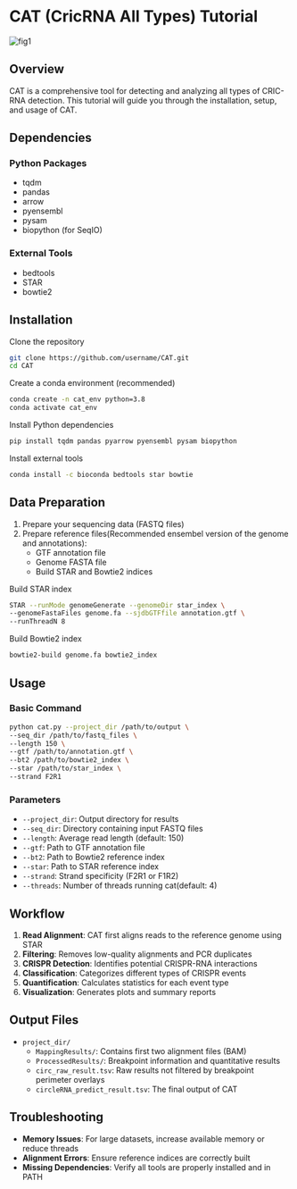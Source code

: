# CAT (CricRNA All Types) Tutorial
![fig1](https://github.com/user-attachments/assets/aaba1c2a-08f9-4899-b534-63a6d9f1a3b0)
## Overview
CAT is a comprehensive tool for detecting and analyzing all types of CRIC-RNA detection. This tutorial will guide you through the installation, setup, and usage of CAT.

## Dependencies

### Python Packages
- tqdm
- pandas
- arrow
- pyensembl
- pysam
- biopython (for SeqIO)

### External Tools
- bedtools
- STAR
- bowtie2

## Installation

Clone the repository
```bash
git clone https://github.com/username/CAT.git
cd CAT
```
Create a conda environment (recommended)
```bash
conda create -n cat_env python=3.8
conda activate cat_env
```
Install Python dependencies
```bash
pip install tqdm pandas pyarrow pyensembl pysam biopython
```
Install external tools
```bash
conda install -c bioconda bedtools star bowtie
```

## Data Preparation

1. Prepare your sequencing data (FASTQ files)
2. Prepare reference files(Recommended ensembel version of the genome and annotations):
   - GTF annotation file
   - Genome FASTA file
   - Build STAR and Bowtie2 indices

Build STAR index
```bash
STAR --runMode genomeGenerate --genomeDir star_index \
--genomeFastaFiles genome.fa --sjdbGTFfile annotation.gtf \
--runThreadN 8
```
Build Bowtie2 index
```bash
bowtie2-build genome.fa bowtie2_index
```

## Usage

### Basic Command
```bash
python cat.py --project_dir /path/to/output \
--seq_dir /path/to/fastq_files \
--length 150 \
--gtf /path/to/annotation.gtf \
--bt2 /path/to/bowtie2_index \
--star /path/to/star_index \
--strand F2R1
```

### Parameters

- `--project_dir`: Output directory for results
- `--seq_dir`: Directory containing input FASTQ files
- `--length`: Average read length (default: 150)
- `--gtf`: Path to GTF annotation file
- `--bt2`: Path to Bowtie2 reference index
- `--star`: Path to STAR reference index
- `--strand`: Strand specificity (F2R1 or F1R2)
- `--threads`: Number of threads running cat(default: 4)

## Workflow

1. **Read Alignment**: CAT first aligns reads to the reference genome using STAR
2. **Filtering**: Removes low-quality alignments and PCR duplicates
3. **CRISPR Detection**: Identifies potential CRISPR-RNA interactions
4. **Classification**: Categorizes different types of CRISPR events
5. **Quantification**: Calculates statistics for each event type
6. **Visualization**: Generates plots and summary reports

## Output Files
- `project_dir/`
   - `MappingResults/`: Contains first two alignment files (BAM)
   - `ProcessedResults/`: Breakpoint information and quantitative results
   - `circ_raw_result.tsv`: Raw results not filtered by breakpoint perimeter overlays
   - `circleRNA_predict_result.tsv`: The final output of CAT
  

## Troubleshooting

- **Memory Issues**: For large datasets, increase available memory or reduce threads
- **Alignment Errors**: Ensure reference indices are correctly built 
- **Missing Dependencies**: Verify all tools are properly installed and in PATH


